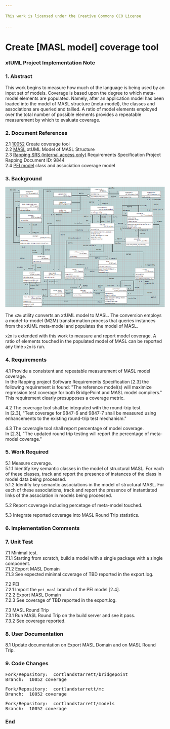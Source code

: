 ```yaml
---

This work is licensed under the Creative Commons CC0 License

---
```


# Create [MASL model] coverage tool  
### xtUML Project Implementation Note

### 1. Abstract

This work begins to measure how much of the language is being
used by an input set of models.  Coverage is based upon the degree
to which meta-model elements are populated.  Namely, after an application
model has been loaded into the model of MASL structure (meta-model),
the classes and associations are queried and tallied.  A ratio of
model elements employed over the total number of possible elements
provides a repeatable measurement by which to evaluate coverage.

### 2. Document References

<a id="2.1"></a>2.1 [10052](https://support.onefact.net/issues/10052) Create coverage tool  
<a id="2.2"></a>2.2 [MASL](https://github.com/xtuml/mc/tree/master/model/masl) xtUML Model of MASL Structure  
<a id="2.3"></a>2.3 [Rapping SRS (internal access only)](https://docs.google.com/document/d/1Drp57-DkoHEkMmCsTmUrp5TLZvSgdv5cLRSNEmhnbPU/edit#) Requirements Specification Project Rapping Document ID: 9844  
<a id="2.4"></a>2.4 [PEI model](https://github.com/xtuml/models/tree/pei_masl/VandMC_testing/mctest/pei) class and association coverage model  


### 3. Background

![Model of MASL Structure](masl.png)

The `x2m` utility converts an xtUML model to MASL.  The conversion employs
a model-to-model (M2M) transformation process that queries instances from
the xtUML meta-model and populates the model of MASL.

`x2m` is extended with this work to measure and report model coverage.
A ratio of elements touched in the populated model of MASL can be reported
any time `x2m` is run.

### 4. Requirements

4.1 Provide a consistent and repeatable measurement of MASL model coverage.  
In the Rapping project Software Requirements Specification [2.3] the
following requirement is found:  "The reference model(s) will maximize
regression test coverage for both BridgePoint and MASL model compilers."
This requirement clearly presupposes a coverage metric.

4.2 The coverage tool shall be integrated with the round-trip test.  
In [2.3], "Test coverage for 9847-6 and 9847-7 shall be measured using
enhancements to the existing round-trip test mechanism."

4.3 The coveragle tool shall report percentage of model coverage.  
In [2.3], "The updated round trip testing will report the percentage
of meta-model coverage."

### 5. Work Required

5.1 Measure coverage.  
5.1.1 Identify key semantic classes in the model of structural MASL.
For each of these classes, track and report the presence of instances
of the class in model data being processed.  
5.1.2 Identify key semantic associations in the model of structural MASL.
For each of these associations, track and report the presence of
instantiated links of the association in models being processed.  

5.2 Report coverage including percetage of meta-model touched.  

5.3 Integrate reported coverage into MASL Round Trip statistics.  

### 6. Implementation Comments

### 7. Unit Test

7.1 Minimal test.  
7.1.1 Starting from scratch, build a model with a single package with a
single component.  
7.1.2 Export MASL Domain  
7.1.3 See expected minimal coverage of TBD reported in the export.log.  

7.2 PEI  
7.2.1 Import the `pei_masl` branch of the PEI model [2.4].  
7.2.2 Export MASL Domain  
7.2.3 See coverage of TBD reported in the export.log.  

7.3 MASL Round Trip  
7.3.1 Run MASL Round Trip on the build server and see it pass.  
7.3.2 See coverage reported.  

### 8. User Documentation

8.1 Update documentation on Export MASL Domain and on MASL Round Trip.

### 9. Code Changes

<pre>
Fork/Repository:  cortlandstarrett/bridgepoint
Branch:  10052_coverage
</pre>

<pre>
Fork/Repository:  cortlandstarrett/mc
Branch:  10052_coverage
</pre>

<pre>
Fork/Repository:  cortlandstarrett/models
Branch:  10052_coverage
</pre>

### End

